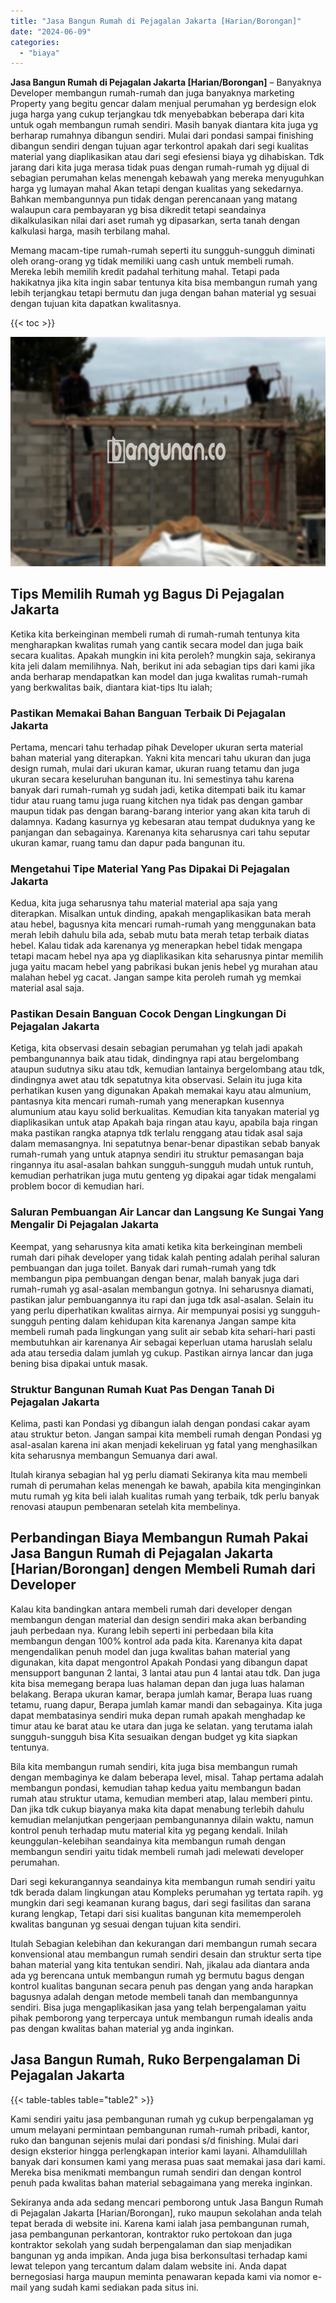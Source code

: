 ```yaml
---
title: "Jasa Bangun Rumah di Pejagalan Jakarta [Harian/Borongan]"
date: "2024-06-09"
categories: 
  - "biaya"
---
```


**Jasa Bangun Rumah di Pejagalan Jakarta \[Harian/Borongan\]** – Banyaknya Developer membangun rumah-rumah dan juga banyaknya marketing Property yang begitu gencar dalam menjual perumahan yg berdesign elok juga harga yang cukup terjangkau tdk menyebabkan beberapa dari kita untuk ogah membangun rumah sendiri. Masih banyak diantara kita juga yg berharap rumahnya dibangun sendiri. Mulai dari pondasi sampai finishing dibangun sendiri dengan tujuan agar terkontrol apakah dari segi kualitas material yang diaplikasikan atau dari segi efesiensi biaya yg dihabiskan. Tdk jarang dari kita juga merasa tidak puas dengan rumah-rumah yg dijual di sebagian perumahan kelas menengah kebawah yang mereka menyuguhkan harga yg lumayan mahal Akan tetapi dengan kualitas yang sekedarnya. Bahkan membangunnya pun tidak dengan perencanaan yang matang walaupun cara pembayaran yg bisa dikredit tetapi seandainya dikalkulasikan nilai dari aset rumah yg dipasarkan, serta tanah dengan kalkulasi harga, masih terbilang mahal.

Memang macam-tipe rumah-rumah seperti itu sungguh-sungguh diminati oleh orang-orang yg tidak memiliki uang cash untuk membeli rumah. Mereka lebih memilih kredit padahal terhitung mahal. Tetapi pada hakikatnya jika kita ingin sabar tentunya kita bisa membangun rumah yang lebih terjangkau tetapi bermutu dan juga dengan bahan material yg sesuai dengan tujuan kita dapatkan kwalitasnya.

{{< toc >}}

![Jasa Bangun Rumah di Pejagalan Jakarta [Harian/Borongan]](/images/borong-bangunan-14.png)

## Tips Memilih Rumah yg Bagus Di Pejagalan Jakarta

Ketika kita berkeinginan membeli rumah di rumah-rumah tentunya kita mengharapkan kwalitas rumah yang cantik secara model dan juga baik secara kualitas. Apakah mungkin ini kita peroleh? mungkin saja, sekiranya kita jeli dalam memilihnya. Nah, berikut ini ada sebagian tips dari kami jika anda berharap mendapatkan kan model dan juga kwalitas rumah-rumah yang berkwalitas baik, diantara kiat-tips Itu ialah;

### Pastikan Memakai Bahan Banguan Terbaik Di Pejagalan Jakarta

Pertama, mencari tahu terhadap pihak Developer ukuran serta material bahan material yang diterapkan. Yakni kita mencari tahu ukuran dan juga design rumah, mulai dari ukuran kamar, ukuran ruang tetamu dan juga ukuran secara keseluruhan bangunan itu. Ini semestinya tahu karena banyak dari rumah-rumah yg sudah jadi, ketika ditempati baik itu kamar tidur atau ruang tamu juga ruang kitchen nya tidak pas dengan gambar maupun tidak pas dengan barang-barang interior yang akan kita taruh di dalamnya. Kadang kasurnya yg kebesaran atau tempat duduknya yang ke panjangan dan sebagainya. Karenanya kita seharusnya cari tahu seputar ukuran kamar, ruang tamu dan dapur pada bangunan itu.

### Mengetahui Tipe Material Yang Pas Dipakai Di Pejagalan Jakarta

Kedua, kita juga seharusnya tahu material material apa saja yang diterapkan. Misalkan untuk dinding, apakah mengaplikasikan bata merah atau hebel, bagusnya kita mencari rumah-rumah yang menggunakan bata merah lebih dahulu bila ada, sebab mutu bata merah tetap terbaik diatas hebel. Kalau tidak ada karenanya yg menerapkan hebel tidak mengapa tetapi macam hebel nya apa yg diaplikasikan kita seharusnya pintar memilih juga yaitu macam hebel yang pabrikasi bukan jenis hebel yg murahan atau malahan hebel yg cacat. Jangan sampe kita peroleh rumah yg memkai material asal saja.

### Pastikan Desain Banguan Cocok Dengan Lingkungan Di Pejagalan Jakarta

Ketiga, kita observasi desain sebagian perumahan yg telah jadi apakah pembangunannya baik atau tidak, dindingnya rapi atau bergelombang ataupun sudutnya siku atau tdk, kemudian lantainya bergelombang atau tdk, dindingnya awet atau tdk sepatutnya kita observasi. Selain itu juga kita perhatikan kusen yang digunakan Apakah memakai kayu atau almunium, pantasnya kita mencari rumah-rumah yang menerapkan kusennya alumunium atau kayu solid berkualitas. Kemudian kita tanyakan material yg diaplikasikan untuk atap Apakah baja ringan atau kayu, apabila baja ringan maka pastikan rangka atapnya tdk terlalu renggang atau tidak asal saja dalam memasangnya. Ini sepatutnya benar-benar dipastikan sebab banyak rumah-rumah yang untuk atapnya sendiri itu struktur pemasangan baja ringannya itu asal-asalan bahkan sungguh-sungguh mudah untuk runtuh, kemudian perhatrikan juga mutu genteng yg dipakai agar tidak mengalami problem bocor di kemudian hari.

### Saluran Pembuangan Air Lancar dan Langsung Ke Sungai Yang Mengalir Di Pejagalan Jakarta

Keempat, yang seharusnya kita amati ketika kita berkeinginan membeli rumah dari pihak developer yang tidak kalah penting adalah perihal saluran pembuangan dan juga toilet. Banyak dari rumah-rumah yang tdk membangun pipa pembuangan dengan benar, malah banyak juga dari rumah-rumah yg asal-asalan membangun gotnya. Ini seharusnya diamati, pastikan jalur pembuangannya itu rapi dan juga tdk asal-asalan. Selain itu yang perlu diperhatikan kwalitas airnya. Air mempunyai posisi yg sungguh-sungguh penting dalam kehidupan kita karenanya Jangan sampe kita membeli rumah pada lingkungan yang sulit air sebab kita sehari-hari pasti membutuhkan air karenanya Air sebagai keperluan utama haruslah selalu ada atau tersedia dalam jumlah yg cukup. Pastikan airnya lancar dan juga bening bisa dipakai untuk masak.

### Struktur Bangunan Rumah Kuat Pas Dengan Tanah Di Pejagalan Jakarta

Kelima, pasti kan Pondasi yg dibangun ialah dengan pondasi cakar ayam atau struktur beton. Jangan sampai kita membeli rumah dengan Pondasi yg asal-asalan karena ini akan menjadi kekeliruan yg fatal yang menghasilkan kita seharusnya membangun Semuanya dari awal.

Itulah kiranya sebagian hal yg perlu diamati Sekiranya kita mau membeli rumah di perumahan kelas menengah ke bawah, apabila kita menginginkan mutu rumah yg kita beli ialah kualitas rumah yang terbaik, tdk perlu banyak renovasi ataupun pembenaran setelah kita membelinya.

## Perbandingan Biaya Membangun Rumah Pakai Jasa Bangun Rumah di Pejagalan Jakarta \[Harian/Borongan\] dengen Membeli Rumah dari Developer

Kalau kita bandingkan antara membeli rumah dari developer dengan membangun dengan material dan design sendiri maka akan berbanding jauh perbedaan nya. Kurang lebih seperti ini perbedaan bila kita membangun dengan 100% kontrol ada pada kita. Karenanya kita dapat mengendalikan penuh model dan juga kwalitas bahan material yang digunakan, kita dapat mengontrol Apakah Pondasi yang dibangun dapat mensupport bangunan 2 lantai, 3 lantai atau pun 4 lantai atau tdk. Dan juga kita bisa memegang berapa luas halaman depan dan juga luas halaman belakang. Berapa ukuran kamar, berapa jumlah kamar, Berapa luas ruang tetamu, ruang dapur, Berapa jumlah kamar mandi dan sebagainya. Kita juga dapat membatasinya sendiri muka depan rumah apakah menghadap ke timur atau ke barat atau ke utara dan juga ke selatan. yang terutama ialah sungguh-sungguh bisa Kita sesuaikan dengan budget yg kita siapkan tentunya.

Bila kita membangun rumah sendiri, kita juga bisa membangun rumah dengan membaginya ke dalam beberapa level, misal. Tahap pertama adalah membangun pondasi, kemudian tahap kedua yaitu membangun badan rumah atau struktur utama, kemudian memberi atap, lalau memberi pintu. Dan jika tdk cukup biayanya maka kita dapat menabung terlebih dahulu kemudian melanjutkan pengerjaan pembangunannya dilain waktu, namun kontrol penuh terhadap mutu material kita yg pegang kendali. Inilah keunggulan-kelebihan seandainya kita membangun rumah dengan membangun sendiri yaitu tidak membeli rumah jadi melewati developer perumahan.

Dari segi kekurangannya seandainya kita membangun rumah sendiri yaitu tdk berada dalam lingkungan atau Kompleks perumahan yg tertata rapih. yg mungkin dari segi keamanan kurang bagus, dari segi fasilitas dan sarana kurang lengkap, Tetapi dari sisi kualitas bangunan kita mememperoleh kwalitas bangunan yg sesuai dengan tujuan kita sendiri.

Itulah Sebagian kelebihan dan kekurangan dari membangun rumah secara konvensional atau membangun rumah sendiri desain dan struktur serta tipe bahan material yang kita tentukan sendiri. Nah, jikalau ada diantara anda ada yg berencana untuk membangun rumah yg bermutu bagus dengan kontrol kualitas bangunan secara penuh pas dengan yang anda harapkan bagusnya adalah dengan metode membeli tanah dan membangunnya sendiri. Bisa juga mengaplikasikan jasa yang telah berpengalaman yaitu pihak pemborong yang terpercaya untuk membangun rumah idealis anda pas dengan kwalitas bahan material yg anda inginkan.

## Jasa Bangun Rumah, Ruko Berpengalaman Di Pejagalan Jakarta

{{< table-tables table="table2" >}}

Kami sendiri yaitu jasa pembangunan rumah yg cukup berpengalaman yg umum melayani permintaan pembangunan rumah-rumah pribadi, kantor, ruko dan bangunan sejenis mulai dari pondasi s/d finishing. Mulai dari design eksterior hingga perlengkapan interior kami layani. Alhamdulillah banyak dari konsumen kami yang merasa puas saat memakai jasa dari kami. Mereka bisa menikmati membangun rumah sendiri dan dengan kontrol penuh pada kwalitas bahan material sebagaimana yang mereka inginkan.

Sekiranya anda ada sedang mencari pemborong untuk Jasa Bangun Rumah di Pejagalan Jakarta \[Harian/Borongan\], ruko maupun sekolahan anda telah tepat berada di website ini. Karena kami ialah jasa pembangunan rumah, jasa pembangunan perkantoran, kontraktor ruko pertokoan dan juga kontraktor sekolah yang sudah berpengalaman dan siap menjadikan bangunan yg anda impikan. Anda juga bisa berkonsultasi terhadap kami lewat telepon yang tercantum dalam dalam website ini. Anda dapat bernegosiasi harga maupun meminta penawaran kepada kami via nomor e-mail yang sudah kami sediakan pada situs ini.
